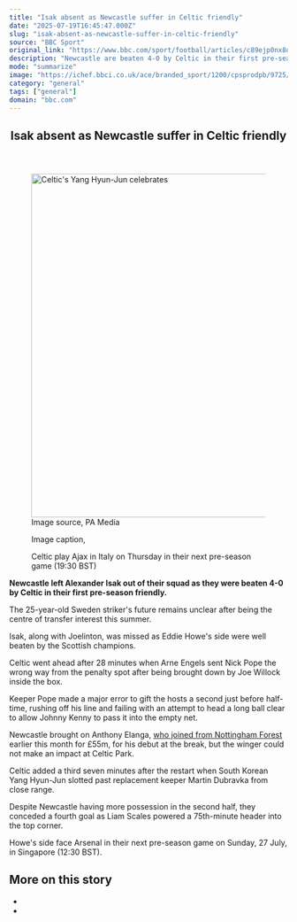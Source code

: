 ```yaml
---
title: "Isak absent as Newcastle suffer in Celtic friendly"
date: "2025-07-19T16:45:47.000Z"
slug: "isak-absent-as-newcastle-suffer-in-celtic-friendly"
source: "BBC Sport"
original_link: "https://www.bbc.com/sport/football/articles/c89ejp0nx8do"
description: "Newcastle are beaten 4-0 by Celtic in their first pre-season fixture, with striker Alexander Isak left out of the Magpies squad."
mode: "summarize"
image: "https://ichef.bbci.co.uk/ace/branded_sport/1200/cpsprodpb/9725/live/fddfc280-64ba-11f0-89ea-4d6f9851f623.jpg"
category: "general"
tags: ["general"]
domain: "bbc.com"
---
```

<div id="readability-page-1" class="page"><div><main id="main-content" data-testid="main-content"><article id="urn-bbc-ares--article-c89ejp0nx8do"><header data-component="headline-block"><h2 id="main-heading" type="headline" tabindex="-1"><span role="text">Isak absent as Newcastle suffer in Celtic friendly</span></h2></header><div data-component="image-block"><figure><p><span><picture><source srcset="https://ichef.bbci.co.uk/ace/standard/240/cpsprodpb/9725/live/fddfc280-64ba-11f0-89ea-4d6f9851f623.jpg.webp 240w, https://ichef.bbci.co.uk/ace/standard/320/cpsprodpb/9725/live/fddfc280-64ba-11f0-89ea-4d6f9851f623.jpg.webp 320w, https://ichef.bbci.co.uk/ace/standard/480/cpsprodpb/9725/live/fddfc280-64ba-11f0-89ea-4d6f9851f623.jpg.webp 480w, https://ichef.bbci.co.uk/ace/standard/624/cpsprodpb/9725/live/fddfc280-64ba-11f0-89ea-4d6f9851f623.jpg.webp 624w, https://ichef.bbci.co.uk/ace/standard/800/cpsprodpb/9725/live/fddfc280-64ba-11f0-89ea-4d6f9851f623.jpg.webp 800w, https://ichef.bbci.co.uk/ace/standard/976/cpsprodpb/9725/live/fddfc280-64ba-11f0-89ea-4d6f9851f623.jpg.webp 976w" type="image/webp"><img alt="Celtic's Yang Hyun-Jun celebrates" src="https://ichef.bbci.co.uk/ace/standard/1104/cpsprodpb/9725/live/fddfc280-64ba-11f0-89ea-4d6f9851f623.jpg" srcset="https://ichef.bbci.co.uk/ace/standard/240/cpsprodpb/9725/live/fddfc280-64ba-11f0-89ea-4d6f9851f623.jpg 240w, https://ichef.bbci.co.uk/ace/standard/320/cpsprodpb/9725/live/fddfc280-64ba-11f0-89ea-4d6f9851f623.jpg 320w, https://ichef.bbci.co.uk/ace/standard/480/cpsprodpb/9725/live/fddfc280-64ba-11f0-89ea-4d6f9851f623.jpg 480w, https://ichef.bbci.co.uk/ace/standard/624/cpsprodpb/9725/live/fddfc280-64ba-11f0-89ea-4d6f9851f623.jpg 624w, https://ichef.bbci.co.uk/ace/standard/800/cpsprodpb/9725/live/fddfc280-64ba-11f0-89ea-4d6f9851f623.jpg 800w, https://ichef.bbci.co.uk/ace/standard/976/cpsprodpb/9725/live/fddfc280-64ba-11f0-89ea-4d6f9851f623.jpg 976w" width="1104" height="621.0612244897959"></picture></span><span role="text"><span>Image source, </span>PA Media</span></p><figcaption><span>Image caption, </span><p>Celtic play Ajax in Italy on Thursday in their next pre-season game (19:30 BST)</p></figcaption></figure></div><div data-component="text-block"><p><b>Newcastle left Alexander Isak out of their squad as they were beaten 4-0 by Celtic in their first pre-season friendly.</b></p><p>The 25-year-old Sweden striker's future remains unclear after being the centre of transfer interest this summer.</p><p>Isak, along with Joelinton, was missed as Eddie Howe's side were well beaten by the Scottish champions.</p><p>Celtic went ahead after 28 minutes when Arne Engels sent Nick Pope the wrong way from the penalty spot after being brought down by Joe Willock inside the box.</p><p>Keeper Pope made a major error to gift the hosts a second just before half-time, rushing off his line and failing with an attempt to head a long ball clear to allow Johnny Kenny to pass it into the empty net.</p></div><div data-component="text-block"><p>Newcastle brought on Anthony Elanga, <a href="https://www.bbc.com/sport/football/articles/ce9x4p492ydo">who joined from Nottingham Forest</a> earlier this month for £55m, for his debut at the break, but the winger could not make an impact at Celtic Park.</p><p>Celtic added a third seven minutes after the restart when South Korean Yang Hyun-Jun slotted past replacement keeper Martin Dubravka from close range.</p><p>Despite Newcastle having more possession in the second half, they conceded a fourth goal as Liam Scales powered a 75th-minute header into the top corner.</p><p>Howe's side face Arsenal in their next pre-season game on Sunday, 27 July, in Singapore (12:30 BST).</p></div><section data-component="links-block"><p><h2 type="normal">More on this story</h2></p><ul role="list"><li></li><li></li></ul></section></article></main></div></div>